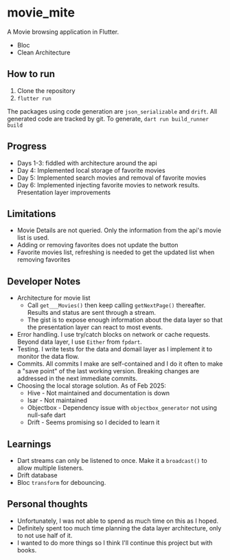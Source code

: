 # movie_mite

A Movie browsing application in Flutter.

* Bloc
* Clean Architecture

## How to run

1. Clone the repository
2. `flutter run`

The packages using code generation are `json_serializable` and `drift`.
All generated code are tracked by git. To generate,
`dart run build_runner build`

## Progress

* Days 1-3: fiddled with architecture around the api
* Day 4: Implemented local storage of favorite movies
* Day 5: Implemented search movies and removal of favorite movies
* Day 6: Implemented injecting favorite movies to network results.
  Presentation layer improvements

## Limitations

* Movie Details are not queried. Only the information from the api's movie
  list is used.
* Adding or removing favorites does not update the button
* Favorite movies list, refreshing is needed to get the updated list when
  removing favorites

## Developer Notes

* Architecture for movie list
  * Call `get___Movies()` then keep calling `getNextPage()` thereafter.
    Results and status are sent through a stream.
  * The gist is to expose enough information about the data layer so that
    the presentation layer can react to most events.
* Error handling. I use try/catch blocks on network or cache requests. Beyond
  data layer, I use `Either` from `fpdart`.
* Testing. I write tests for the data and domail layer as I implement it to
  monitor the data flow.
* Commits. All commits I make are self-contained and I do it often to make a
  "save point" of the last working version. Breaking changes are addressed in
  the next immediate commits.
* Choosing the local storage solution. As of Feb 2025:
  * Hive - Not maintained and documentation is down
  * Isar - Not maintained
  * Objectbox - Dependency issue with `objectbox_generator` not using null-safe
    dart
  * Drift - Seems promising so I decided to learn it

## Learnings

* Dart streams can only be listened to once. Make it a `broadcast()` to allow
  multiple listeners.
* Drift database
* Bloc `transform` for debouncing.

## Personal thoughts

* Unfortunately, I was not able to spend as much time on this as I hoped.
* Definitely spent too much time planning the data layer architecture, only
  to not use half of it.
* I wanted to do more things so I think I'll continue this project but with books.
